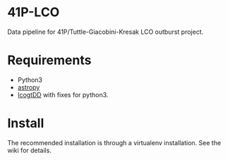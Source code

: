 # 41P-LCO
Data pipeline for 41P/Tuttle-Giacobini-Kresak LCO outburst project.

# Requirements
* Python3
* [astropy](https://www.astropy.org)
* [lcogtDD](https://github.com/mkelley/lcogtDD/tree/python3-compat) with fixes for python3.

# Install
The recommended installation is through a virtualenv installation.  See the wiki for details.
